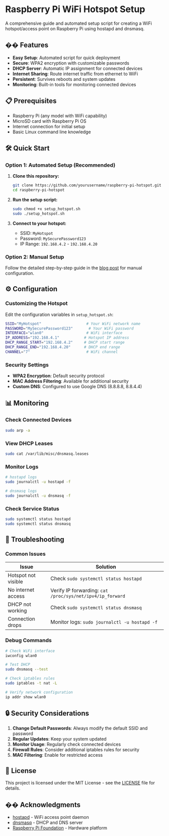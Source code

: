 # Raspberry Pi WiFi Hotspot Setup

A comprehensive guide and automated setup script for creating a WiFi hotspot/access point on Raspberry Pi using hostapd and dnsmasq.

## �� Features

- **Easy Setup**: Automated script for quick deployment
- **Secure**: WPA2 encryption with customizable passwords
- **DHCP Server**: Automatic IP assignment for connected devices
- **Internet Sharing**: Route internet traffic from ethernet to WiFi
- **Persistent**: Survives reboots and system updates
- **Monitoring**: Built-in tools for monitoring connected devices

## 📋 Prerequisites

- Raspberry Pi (any model with WiFi capability)
- MicroSD card with Raspberry Pi OS
- Internet connection for initial setup
- Basic Linux command line knowledge

## 🛠️ Quick Start

### Option 1: Automated Setup (Recommended)

1. **Clone this repository:**
   ```bash
   git clone https://github.com/yourusername/raspberry-pi-hotspot.git
   cd raspberry-pi-hotspot
   ```

2. **Run the setup script:**
   ```bash
   sudo chmod +x setup_hotspot.sh
   sudo ./setup_hotspot.sh
   ```

3. **Connect to your hotspot:**
   - SSID: `MyHotspot`
   - Password: `MySecurePassword123`
   - IP Range: `192.168.4.2` - `192.168.4.20`

### Option 2: Manual Setup

Follow the detailed step-by-step guide in the [blog post](BLOG_POST.md) for manual configuration.

## ⚙️ Configuration

### Customizing the Hotspot

Edit the configuration variables in `setup_hotspot.sh`:

```bash
SSID="MyHotspot"                    # Your WiFi network name
PASSWORD="MySecurePassword123"       # Your WiFi password
INTERFACE="wlan0"                   # WiFi interface
IP_ADDRESS="192.168.4.1"           # Hotspot IP address
DHCP_RANGE_START="192.168.4.2"     # DHCP start range
DHCP_RANGE_END="192.168.4.20"      # DHCP end range
CHANNEL="7"                         # WiFi channel
```

### Security Settings

- **WPA2 Encryption**: Default security protocol
- **MAC Address Filtering**: Available for additional security
- **Custom DNS**: Configured to use Google DNS (8.8.8.8, 8.8.4.4)

## 📊 Monitoring

### Check Connected Devices
```bash
sudo arp -a
```

### View DHCP Leases
```bash
sudo cat /var/lib/misc/dnsmasq.leases
```

### Monitor Logs
```bash
# hostapd logs
sudo journalctl -u hostapd -f

# dnsmasq logs
sudo journalctl -u dnsmasq -f
```

### Check Service Status
```bash
sudo systemctl status hostapd
sudo systemctl status dnsmasq
```

## 🔧 Troubleshooting

### Common Issues

| Issue | Solution |
|-------|----------|
| Hotspot not visible | Check `sudo systemctl status hostapd` |
| No internet access | Verify IP forwarding: `cat /proc/sys/net/ipv4/ip_forward` |
| DHCP not working | Check `sudo systemctl status dnsmasq` |
| Connection drops | Monitor logs: `sudo journalctl -u hostapd -f` |

### Debug Commands

```bash
# Check WiFi interface
iwconfig wlan0

# Test DHCP
sudo dnsmasq --test

# Check iptables rules
sudo iptables -t nat -L

# Verify network configuration
ip addr show wlan0
```

## 🔒 Security Considerations

1. **Change Default Passwords**: Always modify the default SSID and password
2. **Regular Updates**: Keep your system updated
3. **Monitor Usage**: Regularly check connected devices
4. **Firewall Rules**: Consider additional iptables rules for security
5. **MAC Filtering**: Enable for restricted access

## 📝 License

This project is licensed under the MIT License - see the [LICENSE](LICENSE) file for details.

## �� Acknowledgments

- [hostapd](https://w1.fi/hostapd/) - WiFi access point daemon
- [dnsmasq](http://www.thekelleys.org.uk/dnsmasq/doc.html) - DHCP and DNS server
- [Raspberry Pi Foundation](https://www.raspberrypi.org/) - Hardware platform


